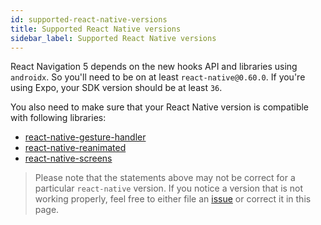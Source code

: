 ```yaml
---
id: supported-react-native-versions
title: Supported React Native versions
sidebar_label: Supported React Native versions
---
```


React Navigation 5 depends on the new hooks API and libraries using `androidx`. So you'll need to be on at least `react-native@0.60.0`. If you're using Expo, your SDK version should be at least `36`.

You also need to make sure that your React Native version is compatible with following libraries:

- [react-native-gesture-handler](https://github.com/software-mansion/react-native-gesture-handler#react-native-support)
- [react-native-reanimated](https://github.com/software-mansion/react-native-reanimated)
- [react-native-screens](https://github.com/kmagiera/react-native-screens)

> Please note that the statements above may not be correct for a particular `react-native` version. If you notice a version that is not working properly, feel free to either file an [issue](https://github.com/react-navigation/react-navigation.github.io/issues/new) or correct it in this page.
